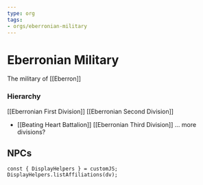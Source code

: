 ```yaml
---
type: org
tags:
- orgs/eberronian-military
---
```


# Eberronian Military

The military of [[Eberron]]

### Hierarchy
[[Eberronian First Division]]
[[Eberronian Second Division]]
- [[Beating Heart Battalion]]
[[Eberronian Third Division]]
... more divisions?

## NPCs
```dataviewjs
const { DisplayHelpers } = customJS; DisplayHelpers.listAffiliations(dv);
```

